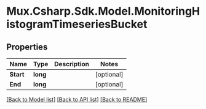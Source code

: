 # Mux.Csharp.Sdk.Model.MonitoringHistogramTimeseriesBucket

## Properties

Name | Type | Description | Notes
------------ | ------------- | ------------- | -------------
**Start** | **long** |  | [optional] 
**End** | **long** |  | [optional] 

[[Back to Model list]](../README.md#documentation-for-models) [[Back to API list]](../README.md#documentation-for-api-endpoints) [[Back to README]](../README.md)

